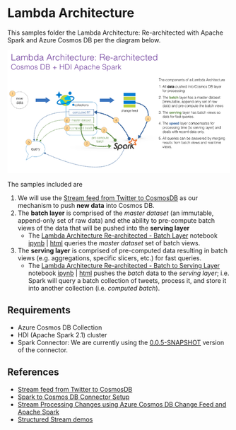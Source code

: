 # Lambda Architecture
This samples folder the Lambda Architecture: Re-architected with Apache Spark and Azure Cosmos DB per the diagram below.

![](https://raw.githubusercontent.com/Azure/azure-cosmosdb-spark/130adaf0c7e45fff4033cddf13adee166b0cf058/docs/images/scenarios/Lambda-architecture-rearchitected.png)

The samples included are
 1. We will use the [Stream feed from Twitter to CosmosDB](https://github.com/tknandu/TwitterCosmosDBFeed) as our mechanism to push **new data** into Cosmos DB.
 2. The **batch layer** is comprised of the *master dataset* (an immutable, append-only set of raw data) and ethe ability to pre-compute batch views of the data that will be pushed into the **serving layer**
    * The [Lambda Architecture Re-architected - Batch Layer]() notebook [ipynb]() | [html]() queries the *master dataset* set of batch views.
 3. The **serving layer** is comprised of pre-computed data resulting in batch views (e.g. aggregations, specific slicers, etc.) for fast queries.
    * The [Lambda Architecture Re-architected - Batch to Serving Layer]() notebook [ipynb]() | [html]() pushes the *batch* data to the *serving layer*; i.e. Spark will query a batch collection of tweets, process it, and store it into another collection (i.e. *computed batch*).
  

## Requirements
* Azure Cosmos DB Collection
* HDI (Apache Spark 2.1) cluster
* Spark Connector: We are currently using the [0.0.5-SNAPSHOT](https://github.com/Azure/azure-cosmosdb-spark/tree/master/releases/azure-cosmosdb-spark_2.1.0_2.11-0.0.5-SNAPSHOT) version of the connector.

## References
* [Stream feed from Twitter to CosmosDB](https://github.com/tknandu/TwitterCosmosDBFeed)
* [Spark to Cosmos DB Connector Setup](https://github.com/Azure/azure-cosmosdb-spark/wiki/Spark-to-Cosmos-DB-Connector-Setup)
* [Stream Processing Changes using Azure Cosmos DB Change Feed and Apache Spark](https://github.com/Azure/azure-cosmosdb-spark/wiki/Stream-Processing-Changes-using-Azure-Cosmos-DB-Change-Feed-and-Apache-Spark)
* [Structured Stream demos](https://github.com/Azure/azure-cosmosdb-spark/wiki/Structured-Stream-demos)


